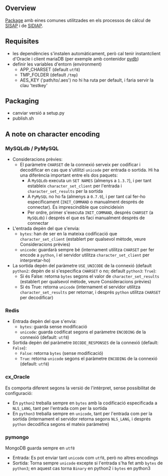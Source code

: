 Overview
--------
[Package](https://pypi.python.org/pypi/sisaptools) amb eines comunes utilitzades en els processos de càlcul de [SISAP](https://github.com/sisap-ics/sisap) i de [SIDIAP](https://bitbucket.org/sisapICS/sidiap/overview).

Requisites
----------
* les dependències s'instalen automàticament, però cal tenir instantclient d'Oracle i client mariaDB (per exemple amb contenidor [pydb](https://hub.docker.com/r/sisap/pydb/))
* definir les variables d'entorn (environment)
  * APP_CHARSET (default `utf8`)
  * TMP_FOLDER (default `/tmp`)
  * AES_KEY ('path/to/.aes') no hi ha ruta per default, i faria servir la clau 'testkey' 

Packaging
---------
* canviar versió a setup.py
* publish.sh

A note on character encoding
----------------------------
### MySQLdb / PyMySQL
* Consideracions prèvies:
  * El paràmetre `CHARSET` de la connexió serveix per codificar i decodificar en cas que s'utilitzi `unicode` per entrada o sortida. Hi ha una diferència important entre els dos paquets:
    * A `MySQLdb` executa un `SET NAMES` (almenys a `1.3.7`), i per tant estableix `character_set_client` per l'entrada i `character_set_results` per la sortida
    * A `PyMySQL` no ho fa (almenys a `0.7.9`), i per tant cal fer-ho específicament (`INIT_COMMAND` o manualment després de connectar). És imprescindible que coincideixin
    * Per ordre, primer s'executa `INIT_COMMAND`, després `CHARSET` (a `MySQLdb`) i després el que es faci manualment després de connectar
* L'entrada depèn del que s'envia:
  * `bytes`: han de ser en la mateixa codificació que `character_set_client` (establert per qualsevol mètode, veure Consideracions prèvies)
  * `unicode`: guardarà sempre bé (internament utilitza `CHARSET` per fer encode a `python`, i el servidor utilitza `character_set_client` per interpretar-ho)
* La sortida depèn del paràmetre `USE_UNICODE` de la connexió (default `python2`: depèn de si s'especifica `CHARSET` o no; default `python3`: `True`):
  * Si és False: retorna `bytes` segons el valor de `character_set_results` (establert per qualsevol mètode, veure Consideracions prèvies)
  * Si és True: retorna `unicode` (internament el servidor utilitza `character_set_results` per retornar, i després `python` utilitza `CHARSET` per decodificar)

### Redis
* Entrada depèn del que s'envia:
  * `bytes`: guarda sense modificació
  * `unicode`: guarda codificat segons el paràmetre `ENCODING` de la connexió (default: `utf8`)
* Sortida depèn del paràmetre `DECODE_RESPONSES` de la connexió (default: `False`):
  * `False`: retorna `bytes` (sense modificació)
  * `True`: retorna `unicode` segons el paràmetre `ENCODING` de la connexió (default: `utf8`)

### cx_Oracle
Es comporta diferent segons la versió de l'intèrpret, sense possibilitat de configuració:
* En `python2` treballa sempre en `bytes` amb la codificació especificada a `NLS_LANG`, tant per l'entrada com per la sortida
* En `python3` treballa sempre en `unicode`, tant per l'entrada com per la sortida (internament el servidor retorna segons `NLS_LANG`, i després `python` decodifica segons el mateix paràmetre)

### pymongo
MongoDB guarda sempre en `utf8`
* Entrada: Es pot enviar tant `unicode` com `utf8`, però no altres encodings
* Sortida: Torna sempre `unicode` excepte si l'entrada s'ha fet amb `bytes` de `python3`; en aquest cas torna `Binary` en python2 i `bytes` en python3
